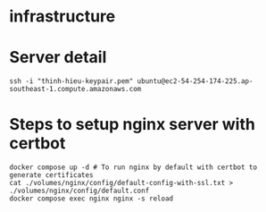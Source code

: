 # infrastructure

# Server detail

```
ssh -i "thinh-hieu-keypair.pem" ubuntu@ec2-54-254-174-225.ap-southeast-1.compute.amazonaws.com
```

# Steps to setup nginx server with certbot

```
docker compose up -d # To run nginx by default with certbot to generate certificates
cat ./volumes/nginx/config/default-config-with-ssl.txt > ./volumes/nginx/config/default.conf
docker compose exec nginx nginx -s reload
```